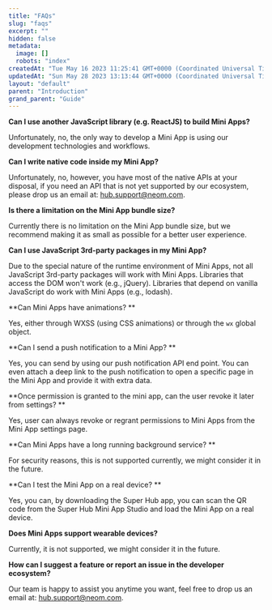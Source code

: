 ```yaml
---
title: "FAQs"
slug: "faqs"
excerpt: ""
hidden: false
metadata: 
  image: []
  robots: "index"
createdAt: "Tue May 16 2023 11:25:41 GMT+0000 (Coordinated Universal Time)"
updatedAt: "Sun May 28 2023 13:13:44 GMT+0000 (Coordinated Universal Time)"
layout: "default"
parent: "Introduction"
grand_parent: "Guide"
---
```

**Can I use another JavaScript library (e.g. ReactJS) to build Mini Apps?**

Unfortunately, no, the only way to develop a Mini App is using our development technologies and workflows.

**Can I write native code inside my Mini App?**

Unfortunately, no, however, you have most of the native APIs at your disposal, if you need an API that is not yet supported by our ecosystem, please drop us an email at: [hub.support@neom.com](mailto:hub.support@neom.com).

**Is there a limitation on the Mini App bundle size?**

Currently there is no limitation on the Mini App bundle size, but we recommend making it as small as possible for a better user experience.

**Can I use JavaScript 3rd-party packages in my Mini App?**

Due to the special nature of the runtime environment of Mini Apps, not all JavaScript 3rd-party packages will work with Mini Apps. Libraries that access the DOM won't work (e.g., jQuery). Libraries that depend on vanilla JavaScript do work with Mini Apps (e.g., lodash).

**Can Mini Apps have animations? **

Yes, either through WXSS (using CSS animations) or through the `wx` global object.

**Can I send a push notification to a Mini App? **

Yes, you can send by using our push notification API end point. You can even attach a deep link to the push notification to open a specific page in the Mini App and provide it with extra data.

**Once permission is granted to the mini app, can the user revoke it later from settings? **

Yes, user can always revoke or regrant permissions to Mini Apps from the Mini App settings page.

**Can Mini Apps have a long running background service? **

For security reasons, this is not supported currently, we might consider it in the future.

**Can I test the Mini App on a real device? **

Yes, you can, by downloading the Super Hub app, you can scan the QR code from the Super Hub Mini App Studio and load the Mini App on a real device.

**Does Mini Apps support wearable devices?**

Currently, it is not supported, we might consider it in the future.

**How can I suggest a feature or report an issue in the developer ecosystem?**

Our team is happy to assist you anytime you want, feel free to drop us an email at: [hub.support@neom.com](mailto:hub.support@neom.com).
